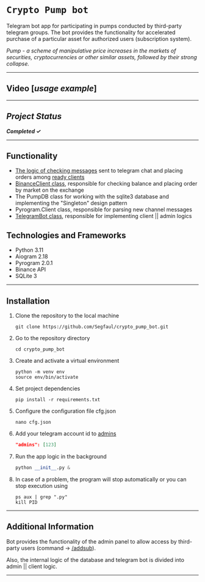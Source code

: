 # `Crypto Pump bot`

Telegram bot app for participating in pumps conducted by third-party telegram groups. The bot provides the functionality for accelerated purchase of a particular asset for authorized users (subscription system).

*Pump - a scheme of manipulative price increases in the markets of securities, cryptocurrencies or other similar assets, followed by their strong collapse.*

___
## Video [*usage example*]


___

## *Project Status*

***Completed &#10003;***
___
## Functionality
- [The logic of checking messages](https://github.com/Segfaul/crypto_pump_bot/blob/2818c6f68167fddc5b7e30aa185cd8377ae85220/__init__.py#L75-L88) sent to telegram chat and placing orders among [ready clients](https://github.com/Segfaul/crypto_pump_bot/blob/2818c6f68167fddc5b7e30aa185cd8377ae85220/work_db.py#L301-L320)
- [BinanceClient class](https://github.com/Segfaul/crypto_pump_bot/blob/2818c6f68167fddc5b7e30aa185cd8377ae85220/binance_client.py#L6-L34), responsible for checking balance and placing order by market on the exchange
- The PumpDB class for working with the sqlite3 database and implementing the "Singleton" design pattern
- Pyrogram.Client class, responsible for parsing new channel messages
- [TelegramBot class](https://github.com/Segfaul/crypto_pump_bot/blob/2818c6f68167fddc5b7e30aa185cd8377ae85220/tg_bot.py#L27-L35), responsible for implementing client || admin logics

## Technologies and Frameworks
- Python 3.11 
- Aiogram 2.18
- Pyrogram 2.0.1
- Binance API
- SQLite 3
___

## Installation

1. Clone the repository to the local machine

    ```shell
    git clone https://github.com/Segfaul/crypto_pump_bot.git
    ```

2. Go to the repository directory

    ```shell
    cd crypto_pump_bot
    ```

3. Create and activate a virtual environment

    ```shell
    python -m venv env
    source env/bin/activate
    ```

4. Set project dependencies

    ```shell
    pip install -r requirements.txt
    ```

5. Configure the configuration file cfg.json

    ```shell
    nano cfg.json
    ```

6. Add your telegram account id to [admins](https://github.com/Segfaul/crypto_pump_bot/blob/2818c6f68167fddc5b7e30aa185cd8377ae85220/cfg.json#L4)

    ```json
    "admins": [123]
    ```

7. Run the app logic in the background

    ```python
    python __init__.py &
    ```

8. In case of a problem, the program will stop automatically or you can stop execution using

    ```shell
    ps aux | grep ".py"
    kill PID
    ```
___

## Additional Information

Bot provides the functionality of the admin panel to allow access by third-party users (command -> [/addsub](https://github.com/Segfaul/crypto_pump_bot/blob/2818c6f68167fddc5b7e30aa185cd8377ae85220/tg_bot.py#L448-L502)). 

Also, the internal logic of the database and telegram bot is divided into admin || client logic.
___
